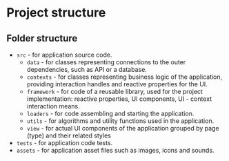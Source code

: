 # Project structure

## Folder structure

- `src` - for application source code.
    - `data` - for classes representing connections to the outer dependencies, such as API or a database.
    - `contexts` - for classes representing business logic of the application, providing interaction handles and reactive properties for the UI.
    - `framework` - for code of a reusable library, used for the project implementation: reactive properties, UI components, UI - context interaction means.
    - `loaders` - for code assembling and starting the application.
    - `utils` - for algorithms and utility functions used in the application.
    - `view` - for actual UI components of the application grouped by page (type) and their related styles
- `tests` - for application code tests.
- `assets` - for application asset files such as images, icons and sounds.
